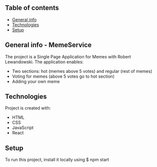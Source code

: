 ## Table of contents
* [General info](#general-info)
* [Technologies](#technologies)
* [Setup](#setup)


## General info - MemeService
The project is a Single Page Application for Memes with Robert Lewandowski.
The application enables:

- Two sections: hot (memes above 5 votes) and regular (rest of memes)
- Voting for memes (above 5 votes go to hot section)
- Adding your own meme 

	
## Technologies
Project is created with:
* HTML
* CSS
* JavaScript
* React
	

## Setup
To run this project, install it locally using 
$ npm start